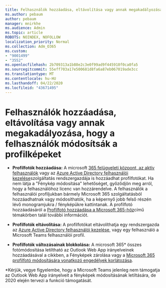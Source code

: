 ```yaml
---
title: Felhasználók hozzáadása, eltávolítása vagy annak megakadályozása, hogy a felhasználók módosítsák a profilképeket
ms.author: pebaum
author: pebaum
manager: mnirkhe
ms.audience: Admin
ms.topic: article
ROBOTS: NOINDEX, NOFOLLOW
localization_priority: Normal
ms.collection: Adm_O365
ms.custom:
- "9001499"
- "3552"
ms.openlocfilehash: 2b709313a1b88e2c3e0f99ad9f445910f0ca0fa5
ms.sourcegitcommit: 55eff703a17e500681d8fa6a87eb067019ade3cc
ms.translationtype: MT
ms.contentlocale: hu-HU
ms.lasthandoff: 04/22/2020
ms.locfileid: "43671495"
---
```

# <a name="add-remove-or-prevent-users-from-changing-profile-photos"></a>Felhasználók hozzáadása, eltávolítása vagy annak megakadályozása, hogy a felhasználók módosítsák a profilképeket

- **Profilfotók hozzáadása:** A microsoft [365 felügyeleti központ, az aktív felhasználók](https://admin.microsoft.com/Adminportal/Home?source=applauncher#/users) vagy az [Azure Active Directory felhasználói kezelése](https://portal.azure.com/#blade/Microsoft_AAD_IAM/UsersManagementMenuBlade/AllUsers)szolgáltatás rendszergazdája is hozzáadhat profilfotókat.  Ha nem látja a "Fénykép módosítása" lehetőséget, győződjön meg arról, hogy a felhasználóhoz licenc van hozzárendelve. A felhasználók a felhasználói profiljukban bármely Microsoft 365 szolgáltatásból hozzáadhatnak vagy módosíthatók, ha a képernyő jobb felső részén lévő monogramjukra / fényképükre kattintanak. A profilfotó hozzáadásáról a [Profilfotó hozzáadása a Microsoft 365-höz](https://support.office.com/article/add-your-profile-photo-to-office-365-2eaf93fd-b3f1-43b9-9cdc-bdcd548435b7)című témakörben talál további információt.

- **Profilfotók eltávolítása:** A profilfotókat eltávolíthatja egy rendszergazda az [Azure Active Directory felhasználói kezelése,](https://portal.azure.com/#blade/Microsoft_AAD_IAM/UsersManagementMenuBlade/AllUsers) vagy egy felhasználó a Microsoft Teams felhasználói profil.

- **Profilfotók változásainak blokkolása:** A microsoft 365* összes fotómódosítása letiltható az Outlook Web App irányelveinek hozzáadásával a cikkben, a Fényképek zárolása vagy a [Microsoft 365 profilfotó módosítására vonatkozó engedélyek korlátozása](https://answers.microsoft.com/en-us/msoffice/forum/msoffice_o365admin-mso_manage/locking-photos-or-restricting-permissions-to/1d19ae4f-de5d-4c3d-a0ad-4b8b8ac32e3d).

*Kérjük, vegye figyelembe, hogy a Microsoft Teams jelenleg nem támogatja az Outlook Web App irányelveit a fényképek módosításának letiltására, de 2020 elején tervezi a funkció támogatását.
